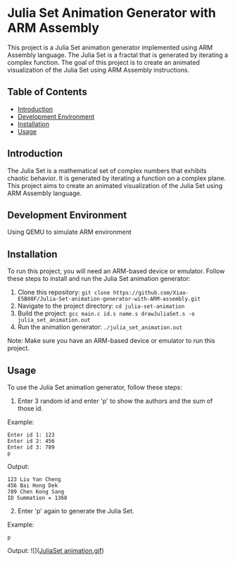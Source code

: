 # Julia Set Animation Generator with ARM Assembly

This project is a Julia Set animation generator implemented using ARM Assembly language. The Julia Set is a fractal that is generated by iterating a complex function. The goal of this project is to create an animated visualization of the Julia Set using ARM Assembly instructions.

## Table of Contents

- [Introduction](#introduction)
- [Development Environment](#development-environment)
- [Installation](#installation)
- [Usage](#usage)

## Introduction

The Julia Set is a mathematical set of complex numbers that exhibits chaotic behavior. It is generated by iterating a function on a complex plane. This project aims to create an animated visualization of the Julia Set using ARM Assembly language.

## Development Environment

Using QEMU to simulate ARM environment

## Installation

To run this project, you will need an ARM-based device or emulator. Follow these steps to install and run the Julia Set animation generator:

1. Clone this repository: `git clone https://github.com/Xiao-E5B08F/Julia-Set-animation-generator-with-ARM-assembly.git`
2. Navigate to the project directory: `cd julia-set-animation`
3. Build the project: `gcc main.c id.s name.s drawJuliaSet.s -o julia_set_animation.out`
4. Run the animation generator: `./julia_set_animation.out`

Note: Make sure you have an ARM-based device or emulator to run this project.

## Usage

To use the Julia Set animation generator, follow these steps:

1. Enter 3 random id and enter 'p' to show the authors and the sum of those id.

Example:

```
Enter id 1: 123
Enter id 2: 456
Enter id 3: 789
p
```

Output:

```
123 Liu Yan Cheng
456 Bai Hong Dek
789 Chen Kong Sang
ID Summation = 1368
```

2. Enter 'p' again to generate the Julia Set.

Example:

```
p
```

Output: ![]([JuliaSet animation.gif](https://github.com/Xiao-E5B08F/Julia-Set-animation-generator-with-ARM-assembly/blob/main/JuliaSet%20animation.gif))
